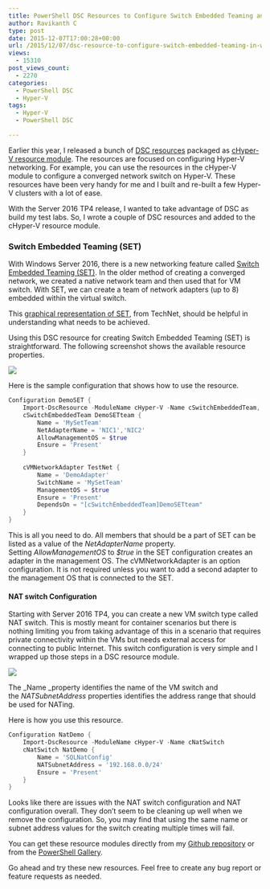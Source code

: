 ```yaml
---
title: PowerShell DSC Resources to Configure Switch Embedded Teaming and NAT Switch in Windows Server 2016
author: Ravikanth C
type: post
date: 2015-12-07T17:00:28+00:00
url: /2015/12/07/dsc-resource-to-configure-switch-embedded-teaming-in-windows-server-2016/
views:
  - 15310
post_views_count:
  - 2270
categories:
  - PowerShell DSC
  - Hyper-V
tags:
  - Hyper-V
  - PowerShell DSC

---
```

Earlier this year, I released a bunch of [DSC resources][1] packaged as [cHyper-V resource module][2]. The resources are focused on configuring Hyper-V networking. For example, you can use the resources in the cHyper-V module to configure a converged network switch on Hyper-V. These resources have been very handy for me and I built and re-built a few Hyper-V clusters with a lot of ease.

With the Server 2016 TP4 release, I wanted to take advantage of DSC as build my test labs. So, I wrote a couple of DSC resources and added to the cHyper-V resource module.

### Switch Embedded Teaming (SET)

With Windows Server 2016, there is a new networking feature called [Switch Embedded Teaming (SET)][3]. In the older method of creating a converged network, we created a native network team and then used that for VM switch. With SET, we can create a team of network adapters (up to 8) embedded within the virtual switch.

This [graphical representation of SET](https://i-technet.sec.s-msft.com/dynimg/IC822541.jpeg), from TechNet, should be helpful in understanding what needs to be achieved.

Using this DSC resource for creating Switch Embedded Teaming (SET) is straightforward. The following screenshot shows the available resource properties.

![](/images/set1.png)

Here is the sample configuration that shows how to use the resource.


```powershell
Configuration DemoSET {
    Import-DscResource -ModuleName cHyper-V -Name cSwitchEmbeddedTeam, cVMNetworkAdapter
    cSwitchEmbeddedTeam DemoSETteam {
        Name = 'MySetTeam'
        NetAdapterName = 'NIC1','NIC2'
        AllowManagementOS = $true
        Ensure = 'Present' 
    }
    
    cVMNetworkAdapter TestNet {
        Name = 'DemoAdapter'
        SwitchName = 'MySetTeam'
        ManagementOS = $true
        Ensure = 'Present'
        DependsOn = "[cSwitchEmbeddedTeam]DemoSETteam"
    }
}
```
This is all you need to do. All members that should be a part of SET can be listed as a value of the _NetAdapterName_ property. Setting _AllowManagementOS_ to _$true_ in the SET configuration creates an adapter in the management OS. The cVMNetworkAdapter is an option configuration. It is not required unless you want to add a second adapter to the management OS that is connected to the SET.

#### NAT switch Configuration

Starting with Server 2016 TP4, you can create a new VM switch type called NAT switch. This is mostly meant for container scenarios but there is nothing limiting you from taking advantage of this in a scenario that requires private connectivity within the VMs but needs external access for connecting to public Internet. This switch configuration is very simple and I wrapped up those steps in a DSC resource module.

![](/images/set2.png)

The _Name _property identifies the name of the VM switch and the _NATSubnetAddress_ properties identifies the address range that should be used for NATing.

Here is how you use this resource.

```powershell
Configuration NatDemo {
    Import-DscResource -ModuleName cHyper-V -Name cNatSwitch
    cNatSwitch NatDemo {
        Name = 'SQLNatConfig'
        NATSubnetAddress = '192.168.0.0/24'
        Ensure = 'Present'
    }
}
```


Looks like there are issues with the NAT switch configuration and NAT configuration overall. They don&#8217;t seem to be cleaning up well when we remove the configuration. So, you may find that using the same name or subnet address values for the switch creating multiple times will fail.

You can get these resource modules directly from my [Github repository][2] or from the [PowerShell Gallery][4].

Go ahead and try these new resources. Feel free to create any bug report or feature requests as needed.

[1]: https://github.com/rchaganti/DSCResources
[2]: https://github.com/rchaganti/DSCResources/tree/master/cHyper-V
[3]: https://technet.microsoft.com/en-us/library/mt403349.aspx#bkmk_sswitchembedded
[4]: https://www.powershellgallery.com/